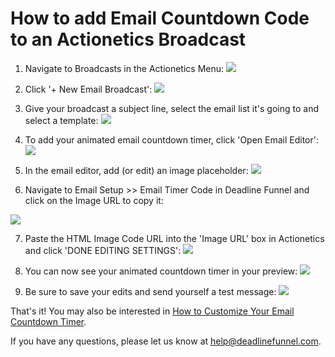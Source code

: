 # How to add Email Countdown Code to an Actionetics Broadcast

1. Navigate to Broadcasts in the Actionetics Menu: ![](https://s3.amazonaws.com/helpscout.net/docs/assets/53974d6ce4b0c76107b109d1/images/592f19cd0428634b4a3394f4/file-lhGQfZdj8f.png)

2. Click '+ New Email Broadcast': ![](https://s3.amazonaws.com/helpscout.net/docs/assets/53974d6ce4b0c76107b109d1/images/592f1a6c2c7d3a074e8af574/file-iv92YH0GjH.png)

3. Give your broadcast a subject line, select the email list it's going to and select a template: ![](https://s3.amazonaws.com/helpscout.net/docs/assets/53974d6ce4b0c76107b109d1/images/592f1b082c7d3a074e8af57d/file-hlC12hmSja.png)

4. To add your animated email countdown timer, click 'Open Email Editor': ![](https://s3.amazonaws.com/helpscout.net/docs/assets/53974d6ce4b0c76107b109d1/images/592f1b882c7d3a074e8af581/file-3RYSztEdEw.png)

5. In the email editor, add \(or edit\) an image placeholder: ![](https://s3.amazonaws.com/helpscout.net/docs/assets/53974d6ce4b0c76107b109d1/images/592f1bff2c7d3a074e8af587/file-PNAYbE5IAM.png)

6. Navigate to Email Setup &gt;&gt; Email Timer Code in Deadline Funnel and click on the Image URL to copy it:

![](https://s3.amazonaws.com/helpscout.net/docs/assets/53974d6ce4b0c76107b109d1/images/5a7b40740428634376cfe917/file-o9H66kAXtU.png)

7. Paste the HTML Image Code URL into the 'Image URL' box in Actionetics and click 'DONE EDITING SETTINGS': ![](https://s3.amazonaws.com/helpscout.net/docs/assets/53974d6ce4b0c76107b109d1/images/592f1c992c7d3a074e8af597/file-5hcsCimtPt.png)

8. You can now see your animated countdown timer in your preview: ![](https://s3.amazonaws.com/helpscout.net/docs/assets/53974d6ce4b0c76107b109d1/images/592f1d1f2c7d3a074e8af5a1/file-NpSLNK5ZF4.png)

9. Be sure to save your edits and send yourself a test message: ![](https://s3.amazonaws.com/helpscout.net/docs/assets/53974d6ce4b0c76107b109d1/images/592f1dc22c7d3a074e8af5ab/file-r86fYFVMe1.png)

That's it! You may also be interested in [How to Customize Your Email Countdown Timer](http://documentation.deadlinefunnel.com/article/223-how-to-%20customize-the-email-countdown-timer).

If you have any questions, please let us know at [help@deadlinefunnel.com](mailto:mailto:help@deadlinefunnel.com).

